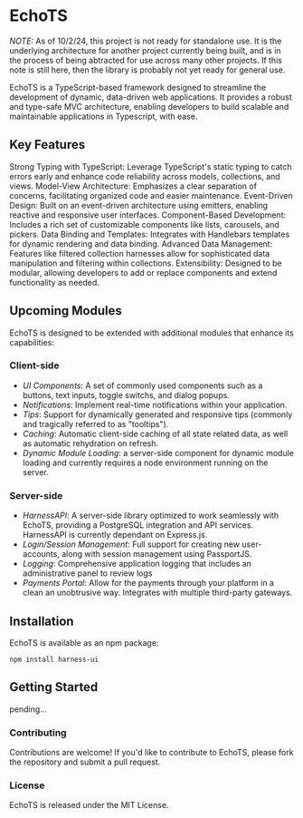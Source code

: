 # EchoTS

_NOTE:_ As of 10/2/24, this project is not ready for standalone use. It is the underlying architecture for another project currently being built, and is in the process of being abtracted for use across many other projects. If this note is still here, then the library is probably not yet ready for general use.

EchoTS is a TypeScript-based framework designed to streamline the development of dynamic, data-driven web applications. It provides a robust and type-safe MVC architecture, enabling developers to build scalable and maintainable applications in Typescript, with ease.

## Key Features

Strong Typing with TypeScript: Leverage TypeScript's static typing to catch errors early and enhance code reliability across models, collections, and views.
Model-View Architecture: Emphasizes a clear separation of concerns, facilitating organized code and easier maintenance.
Event-Driven Design: Built on an event-driven architecture using emitters, enabling reactive and responsive user interfaces.
Component-Based Development: Includes a rich set of customizable components like lists, carousels, and pickers.
Data Binding and Templates: Integrates with Handlebars templates for dynamic rendering and data binding.
Advanced Data Management: Features like filtered collection harnesses allow for sophisticated data manipulation and filtering within collections.
Extensibility: Designed to be modular, allowing developers to add or replace components and extend functionality as needed.

## Upcoming Modules

EchoTS is designed to be extended with additional modules that enhance its capabilities:

### Client-side

- _UI Components_: A set of commonly used components such as a buttons, text inputs, toggle switchs, and dialog popups.
- _Notifications_: Implement real-time notifications within your application.
- _Tips_: Support for dynamically generated and responsive tips (commonly and tragically referred to as "tooltips").
- _Caching_: Automatic client-side caching of all state related data, as well as automatic rehydration on refresh.
- _Dynamic Module Loading_: a server-side component for dynamic module loading and currently requires a node environment running on the server.

### Server-side

- _HarnessAPI_: A server-side library optimized to work seamlessly with EchoTS, providing a PostgreSQL integration and API services. HarnessAPI is currently dependant on Express.js.
- _Login/Session Management_: Full support for creating new user-accounts, along with session management using PassportJS.
- _Logging_: Comprehensive application logging that includes an administrative panel to review logs
- _Payments Portal_: Allow for the payments through your platform in a clean an unobtrusive way. Integrates with multiple third-party gateways.

## Installation

EchoTS is available as an npm package:

`npm install harness-ui`

## Getting Started

pending...

### Contributing

Contributions are welcome! If you'd like to contribute to EchoTS, please fork the repository and submit a pull request.

### License

EchoTS is released under the MIT License.
